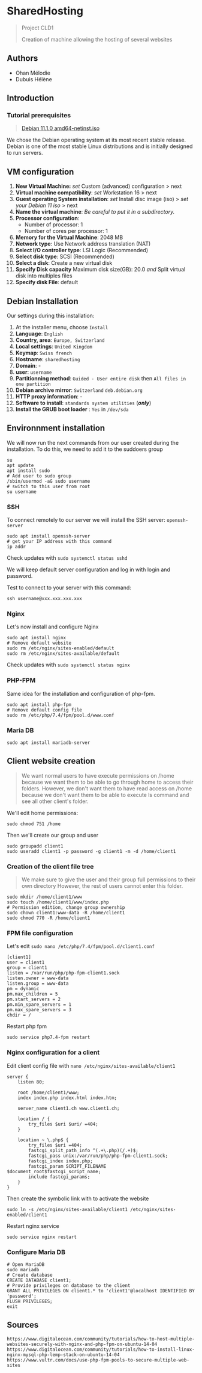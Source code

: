 # SharedHosting

> Project CLD1
>
> Creation of machine allowing the hosting of several websites

## Authors

- Ohan Mélodie
- Dubuis Hélène

## Introduction

### Tutorial prerequisites

> [Debian 11.1.0 amd64-netinst.iso](https://cdimage.debian.org/debian-cd/current/amd64/iso-cd/debian-11.1.0-amd64-netinst.iso)

We chose the Debian operating system at its most recent stable release. Debian is one of the most stable Linux distributions and is initially designed to run servers.

## VM configuration

1) **New Virtual Machine:** _set_ Custom (advanced) configuration > next
2) **Virtual machine compatibility**: _set_ Workstation 16 > next
3) **Guest operating System installation**: _set_ Install disc image (iso) > *set your Debian 11 iso* > next
4) **Name the virtual machine**: _Be careful to put it in a subdirectory._
5) **Processor configuration**:
   - Number of processor: 1
   - Number of cores per processor: 1
6) **Memory for the Virtual Machine**: 2048 MB
7) **Network type**: Use Network address translation (NAT)
8) **Select I/O controller type**: LSI Logic (Recommended)
9) **Select disk type**: SCSI (Recommended)
10) **Select a disk**: Create a new virtual disk
11) **Specify Disk capacity** Maximum disk size(GB): 20.0 _and_ Split virtual disk into multiples files
12) **Specify disk File**: default

## Debian Installation

Our settings during this installation:

1) At the installer menu, choose `Install`
2) **Language**: `English`
3) **Country, area**: `Europe, Switzerland`
4) **Local settings**: `United Kingdom`
5) **Keymap**: `Swiss french`
6) **Hostname**: `sharedhosting`
7) **Domain**:  -
8) **user**: `username`
9) **Partitionning method**: `Guided - User entire disk` then `All files in one partition`
10) **Debian archive mirror**: `Switzerland` `deb.debian.org`
11) **HTTP proxy information**: -
12) **Software to install**: `standards system utilities` (_**only**_)
13) **Install the GRUB boot loader** : `Yes` in `/dev/sda`

## Environnment installation

We will now run the next commands from our user created  during the installation. To do this, we need to add it to the suddoers group

```shell
su
apt update
apt install sudo
# Add user to sudo group
/sbin/usermod -aG sudo username
# switch to this user from root
su username
```

### SSH

To connect remotely to our server we will install the SSH server: `openssh-server`

```shell
sudo apt install openssh-server
# get your IP address with this command
ip addr 
```

Check updates with `sudo systemctl status sshd`

We will keep default server configuration and log in with login and password.

Test to connect to your server with this command:

```shell
ssh username@xxx.xxx.xxx.xxx 
```

### Nginx

Let's now install and configure Nginx

```shell
sudo apt install nginx
# Remove default website
sudo rm /etc/nginx/sites-enabled/default  
sudo rm /etc/nginx/sites-available/default  
```

Check updates with `sudo systemctl status nginx`

### PHP-FPM

Same idea for the installation and configuration of php-fpm.

```shell
sudo apt install php-fpm
# Remove default config file
sudo rm /etc/php/7.4/fpm/pool.d/www.conf 
```

### Maria DB

```shell
sudo apt install mariadb-server
```

## Client website creation

> We want normal users to have execute permissions on /home because we want them to be able to go through home to access their folders.
> However, we don't want them to have read access on /home because we don't want them to be able to execute ls command and see all other client's folder.

We'll edit home permissions:
```shell
sudo chmod 751 /home
```

Then we'll create our group and user

```shell
sudo groupadd client1
sudo useradd client1 -p password -g client1 -m -d /home/client1
```

### Creation of the client file tree
> We make sure to give the user and their group full permissions to their own directory
> However, the rest of users cannot enter this folder.
> 
```shell
sudo mkdir /home/client1/www
sudo touch /home/client1/www/index.php
# Permission edition, change group ownership 
sudo chown client1:www-data -R /home/client1
sudo chmod 770 -R /home/client1 
```

### FPM file configuration

Let's edit `sudo nano /etc/php/7.4/fpm/pool.d/client1.conf`

```shell
[client1]
user = client1
group = client1
listen = /var/run/php/php-fpm-client1.sock
listen.owner = www-data
listen.group = www-data
pm = dynamic
pm.max_children = 5
pm.start_servers = 2
pm.min_spare_servers = 1
pm.max_spare_servers = 3
chdir = /
```

Restart php fpm 
```shell
sudo service php7.4-fpm restart
``` 

### Nginx configuration for a client

Edit client config file with `nano /etc/nginx/sites-available/client1`

```shell
server {
    listen 80;
    
    root /home/client1/www;
    index index.php index.html index.htm;

    server_name client1.ch www.client1.ch;

    location / {
        try_files $uri $uri/ =404;
    }

    location ~ \.php$ {
        try_files $uri =404;
        fastcgi_split_path_info ^(.+\.php)(/.+)$;
        fastcgi_pass unix:/var/run/php/php-fpm-client1.sock;
        fastcgi_index index.php;
        fastcgi_param SCRIPT_FILENAME $document_root$fastcgi_script_name;
        include fastcgi_params;
    }
}
```

Then create the symbolic link with to activate the website

```shell
sudo ln -s /etc/nginx/sites-available/client1 /etc/nginx/sites-enabled/client1
```

Restart nginx service 
```shell 
sudo service nginx restart
```

### Configure Maria DB

```shell
# Open MariaDB
sudo mariadb
# Create database
CREATE DATABASE client1;
# Provide privileges on database to the client 
GRANT ALL PRIVILEGES ON client1.* to 'client1'@localhost IDENTIFIED BY 'password';
FLUSH PRIVILEGES;
exit
```


## Sources
```
https://www.digitalocean.com/community/tutorials/how-to-host-multiple-websites-securely-with-nginx-and-php-fpm-on-ubuntu-14-04
https://www.digitalocean.com/community/tutorials/how-to-install-linux-nginx-mysql-php-lemp-stack-on-ubuntu-14-04
https://www.vultr.com/docs/use-php-fpm-pools-to-secure-multiple-web-sites
```

